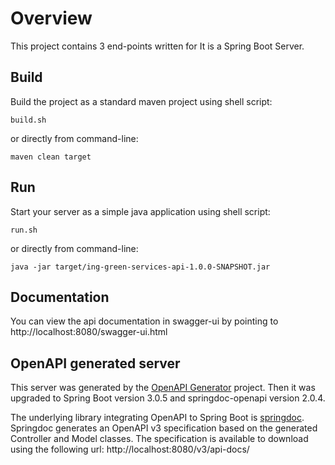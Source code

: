 # Overview

This project contains 3 end-points written for 
It is a Spring Boot Server.

## Build
Build the project as a standard maven project using shell script:

    build.sh
    
or directly from command-line:

    maven clean target

## Run
Start your server as a simple java application using shell script:

    run.sh

or directly from command-line:

    java -jar target/ing-green-services-api-1.0.0-SNAPSHOT.jar


## Documentation
You can view the api documentation in swagger-ui by pointing to
http://localhost:8080/swagger-ui.html

## OpenAPI generated server
This server was generated by the [OpenAPI Generator](https://openapi-generator.tech) project. Then it was upgraded to Spring Boot version 3.0.5 and springdoc-openapi version 2.0.4.

The underlying library integrating OpenAPI to Spring Boot is [springdoc](https://springdoc.org).
Springdoc generates an OpenAPI v3 specification based on the generated Controller and Model classes.
The specification is available to download using the following url:
http://localhost:8080/v3/api-docs/

